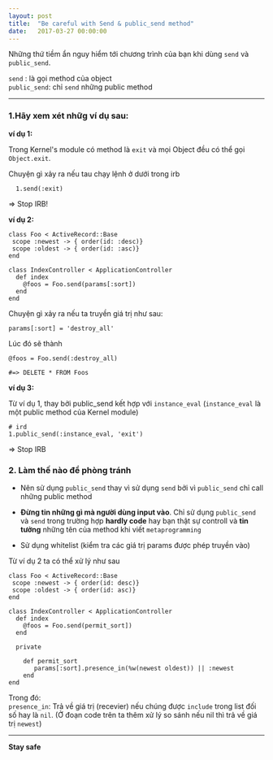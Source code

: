 ```yaml
---
layout: post
title:  "Be careful with Send & public_send method"
date:   2017-03-27 00:00:00
---
```


Những thứ tiềm ẩn nguy hiểm tới chương trình của bạn khi dùng `send` và `public_send`.

`send` : là gọi method của object  
`public_send`: chỉ `send` những public method

---

### 1.Hãy xem xét nhữg ví dụ sau:

**ví dụ 1:**

Trong Kernel's module có method là `exit` và mọi Object đều có thể gọi `Object.exit`.

Chuyện gì xảy ra nếu tau chạy lệnh ở dưới trong irb

```
  1.send(:exit)  
```
=> Stop IRB!

**ví dụ 2:**
```
class Foo < ActiveRecord::Base
 scope :newest -> { order(id: :desc)}
 scope :oldest -> { order(id: :asc)}
end

class IndexController < ApplicationController
  def index
    @foos = Foo.send(params[:sort])
  end
end
```

Chuyện gì xảy ra nếu ta truyền giá trị như sau:
```
params[:sort] = 'destroy_all'
```

Lúc đó sẽ thành 

```
@foos = Foo.send(:destroy_all)

#=> DELETE * FROM Foos
```

**ví dụ 3:**

Từ ví dụ 1, thay bởi public_send kết hợp với `instance_eval` (`instance_eval` là một public method của Kernel module)


```
# ird
1.public_send(:instance_eval, 'exit')
```
=> Stop IRB

### 2. Làm thế nào để phòng tránh

- Nên sử dụng `public_send` thay vì sử dụng `send` bởi vì `public_send` chỉ call những public method

- **Đừng tin những gì mà người dùng input vào**. Chỉ sử dụng `public_send` và `send` trong trường hợp **hardly code** hay bạn thật sự controll và **tin tưởng** những tên của method khi viết `metaprogramming` 

- Sử dụng whitelist (kiểm tra các giá trị params được phép truyền vào)

Từ ví dụ 2 ta có thể xử lý như sau

```
class Foo < ActiveRecord::Base
 scope :newest -> { order(id: desc)}
 scope :oldest -> { order(id: asc)}
end

class IndexController < ApplicationController
  def index
    @foos = Foo.send(permit_sort])
  end

  private

    def permit_sort
       params[:sort].presence_in(%w(newest oldest)) || :newest
    end
end
```  

Trong đó:  
`presence_in`: Trả về giá trị (recevier) nếu chúng được `include` trong list đối số hay là `nil`.
(Ở đoạn code trên ta thêm xử lý so sánh nếu nil thì trả về giá trị `newest`)

---

**Stay safe**
